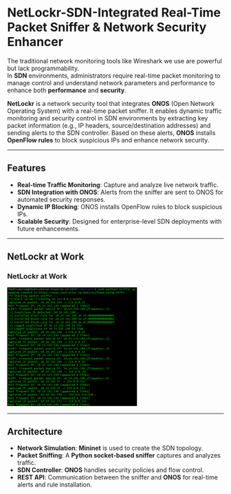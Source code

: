 # NetLockr-SDN-Integrated Real-Time Packet Sniffer & Network Security Enhancer

The traditional network monitoring tools like Wireshark we use are powerful but lack programmability.  
In **SDN** environments, administrators require real-time packet monitoring to manage control and understand network parameters and performance to enhance both **performance** and **security**.

**NetLockr** is a network security tool that integrates **ONOS** (Open Network Operating System) with a real-time packet sniffer. It enables dynamic traffic monitoring and security control in SDN environments by extracting key packet information (e.g., IP headers, source/destination addresses) and sending alerts to the SDN controller. Based on these alerts, **ONOS** installs **OpenFlow rules** to block suspicious IPs and enhance network security.

---

## Features

- **Real-time Traffic Monitoring**: Capture and analyze live network traffic.
- **SDN Integration with ONOS**: Alerts from the sniffer are sent to ONOS for automated security responses.
- **Dynamic IP Blocking**: ONOS installs OpenFlow rules to block suspicious IPs.
- **Scalable Security**: Designed for enterprise-level SDN deployments with future enhancements.

---

## NetLockr at Work

<h3>NetLockr at Work</h3>
<img src="./ss.png" width="60%" />

---

## Architecture

- **Network Simulation**: **Mininet** is used to create the SDN topology.
- **Packet Sniffing**: A **Python socket-based sniffer** captures and analyzes traffic.
- **SDN Controller**: **ONOS** handles security policies and flow control.
- **REST API**: Communication between the sniffer and **ONOS** for real-time alerts and rule installation.

